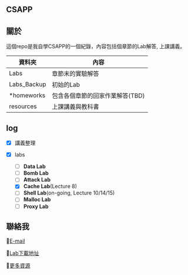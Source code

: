 ## CSAPP

## 關於

這個repo是我自學CSAPP的一個紀錄，內容包括個章節的Lab解答, 上課講義。


| 資料夾      | 內容                                       |
| ------------- | -------------------------------------------- |
| Labs        | 章節末的實驗解答                           |
| Labs_Backup | 初始的Lab                                  |
| *homeworks  | 包含各個章節的回家作業解答(TBD)           |
| resources   | 上課講義與教科書                           |

## log

* [x] 講義整理
* [X] labs

  * [ ] **Data Lab**
  * [ ] **Bomb Lab**
  * [ ] **Attack Lab**
  * [x] **Cache Lab**(Lecture 8)
  * [ ] **Shell Lab**(on-going, Lecture 10/14/15) 
  * [ ] **Malloc Lab**
  * [ ] **Proxy Lab**

## 聯絡我

📌[E-mail](sam5968947@yahoo.com.tw)

📌[Lab下載地址](http://csapp.cs.cmu.edu/3e/students.html)

📌[更多資源](https://equinox-mahogany-b74.notion.site/CMU-15-213-Intro-to-Computer-Systems-c0d76b0ec3f840ff8f5c46113a9b43c3)
